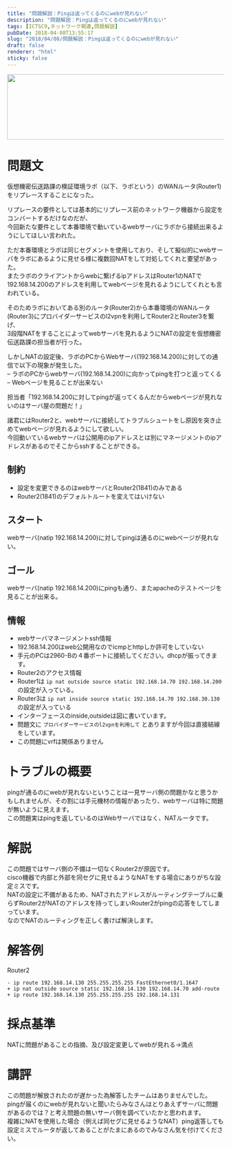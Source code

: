 ```yaml
---
title: "問題解説：Pingは返ってくるのにwebが見れない"
description: "問題解説：Pingは返ってくるのにwebが見れない"
tags: [ICTSC9,ネットワーク関連,問題解説]
pubDate: 2018-04-08T13:55:17
slug: "2018/04/08/問題解説：Pingは返ってくるのにwebが見れない"
draft: false
renderer: "html"
sticky: false
---
```


<p><img decoding="async" loading="lazy" src="/images/wp/2018/04/NAS-300x76.jpg.webp" alt="" width="600" height="152" class="alignnone size-medium wp-image-1693"></p>
<h1>問題文</h1>
<p>仮想機密伝送路課の検証環境ラボ（以下、ラボという）のWANルータ(Router1)をリプレースすることになった。</p>
<p>リプレースの要件としては基本的にリプレース前のネットワーク機器から設定をコンバートするだけなのだが、<br />
今回新たな要件として本番環境で動いているwebサーバにラボから接続出来るようにしてほしい言われた。</p>
<p>ただ本番環境とラボは同じセグメントを使用しており、そして擬似的にwebサーバをラボにあるように見せる様に複数回NATをして対処してくれと要望があった。<br />
またラボのクライアントからwebに繋げるipアドレスはRouter1のNATで192.168.14.200のアドレスを利用してwebページを見れるようにしてくれとも言われている。</p>
<p>そのためラボにおいてある別のルータ(Router2)から本番環境のWANルータ(Router3)にプロバイダーサービスのl2vpnを利用してRouter2とRouter3を繋げ、<br />
3段階NATをすることによってwebサーバを見れるようにNATの設定を仮想機密伝送路課の担当者が行った。</p>
<p>しかしNATの設定後、ラボのPCからWebサーバ(192.168.14.200)に対しての通信で以下の現象が発生した。<br />
&#8211; ラボのPCからwebサーバ(192.168.14.200)に向かってpingを打つと返ってくる<br />
&#8211; Webページを見ることが出来ない</p>
<p>担当者「192.168.14.200に対してpingが返ってくるんだからwebページが見れないのはサーバ屋の問題だ！」</p>
<p>諸君にはRouter2と、webサーバに接続してトラブルシュートをし原因を突き止めてwebページが見れるようにして欲しい。<br />
今回動いているwebサーバは公開用のipアドレスとは別にマネージメントのipアドレスがあるのでそこからsshすることができる。</p>
<h2>制約</h2>
<ul>
<li>設定を変更できるのはwebサーバとRouter2(1841)のみである</li>
<li>Router2(1841)のデフォルトルートを変えてはいけない</li>
</ul>
<h2>スタート</h2>
<p>webサーバ(natip 192.168.14.200)に対してpingは通るのにwebページが見れない。</p>
<h2>ゴール</h2>
<p>webサーバ(natip 192.168.14.200)にpingも通り、またapacheのテストページを見ることが出来る。</p>
<h2>情報</h2>
<ul>
<li>webサーバマネージメントssh情報</li>
<li>192.168.14.200はweb公開用なのでicmpとhttpしか許可をしていない</li>
<li>手元のPCは2960-Bの４番ポートに接続してください。dhcpが振ってきます。</li>
<li>Router2のアクセス情報</li>
<li>Router1は <code>ip nat outside source static 192.168.14.70 192.168.14.200</code>の設定が入っている。</li>
<li>Router3は <code>ip nat inside source static 192.168.14.70 192.168.30.130</code>の設定が入っている</li>
<li>インターフェースのinside,outsideは図に書いています。</li>
<li>問題文に <code>プロバイダーサービスのl2vpnを利用して</code> とありますが今回は直接結線をしています。</li>
<li>この問題にvrfは関係ありません</li>
</ul>
<h1>トラブルの概要</h1>
<p>pingが通るのにwebが見れないということは一見サーバ側の問題かなと思うかもしれませんが、その割には手元機材の情報があったり、webサーバは特に問題が無いように見えます。<br />
この問題実はpingを返しているのはWebサーバではなく、NATルータです。</p>
<h1>解説</h1>
<p>この問題ではサーバ側の不備は一切なくRouter2が原因です。<br />
cisco機器で内部と外部を同セグに見せるようなNATをする場合にありがちな設定ミスです。<br />
NATの設定に不備があるため、NATされたアドレスがルーティングテーブルに乗らずRouter2がNATのアドレスを持ってしまいRouter2がpingの応答をしてしまっています。<br />
なのでNATのルーティングを正しく書けば解決します。</p>
<h1>解答例</h1>
<p>Router2</p>
<pre><code>- ip route 192.168.14.130 255.255.255.255 FastEthernet0/1.1647
+ ip nat outside source static 192.168.14.130 192.168.14.70 add-route
+ ip route 192.168.14.130 255.255.255.255 192.168.14.131</code></pre>
<h1>採点基準</h1>
<p>NATに問題があることの指摘、及び設定変更してwebが見れる→満点</p>
<h1>講評</h1>
<p>この問題が解放されたのが遅かった為解答したチームはありませんでした。<br />
pingが届くのにwebが見れないと聞いたらみなさんはとりあえずサーバに問題があるのでは？と考え問題の無いサーバ側を調べていたかと思われます。<br />
複雑にNATを使用した場合（例えば同セグに見せるようなNAT）ping返答しても設定ミスでルータが返してあることがたまにあるのでみなさん気を付けてください。</p>
